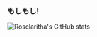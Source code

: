### もしもし!

![Rosclaritha's GitHub stats](https://github-readme-stats.vercel.app/api?username=rosclaritha&count_private=true&theme=panda)

<!--
**rosclaritha/rosclaritha** is a ✨ _special_ ✨ repository because its `README.md` (this file) appears on your GitHub profile.

Here are some ideas to get you started:

- 🔭 I’m currently working on ...
- 🌱 I’m currently learning ...
- 👯 I’m looking to collaborate on ...
- 🤔 I’m looking for help with ...
- 💬 Ask me about ...
- 📫 How to reach me: ...
- 😄 Pronouns: ...
- ⚡ Fun fact: ...
-->

